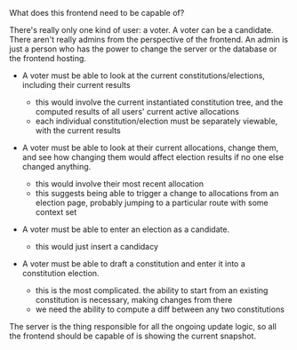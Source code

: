 What does this frontend need to be capable of?

There's really only one kind of user: a voter. A voter can be a candidate.
There aren't really admins from the perspective of the frontend. An admin is just a person who has the power to change the server or the database or the frontend hosting.

- A voter must be able to look at the current constitutions/elections, including their current results
  - this would involve the current instantiated constitution tree, and the computed results of all users' current active allocations
  - each individual constitution/election must be separately viewable, with the current results

- A voter must be able to look at their current allocations, change them, and see how changing them would affect election results if no one else changed anything.
  - this would involve their most recent allocation
  - this suggests being able to trigger a change to allocations from an election page, probably jumping to a particular route with some context set

- A voter must be able to enter an election as a candidate.
  - this would just insert a candidacy

- A voter must be able to draft a constitution and enter it into a constitution election.
  - this is the most complicated. the ability to start from an existing constitution is necessary, making changes from there
  - we need the ability to compute a diff between any two constitutions

The server is the thing responsible for all the ongoing update logic, so all the frontend should be capable of is showing the current snapshot.

<!-- https://medium.com/@krutie/building-a-dynamic-tree-diagram-with-svg-and-vue-js-a5df28e300cd -->
